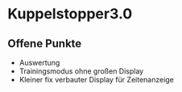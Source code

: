 # Kuppelstopper3.0

## Offene Punkte
- Auswertung
- Trainingsmodus ohne großen Display
- Kleiner fix verbauter Display für Zeitenanzeige
